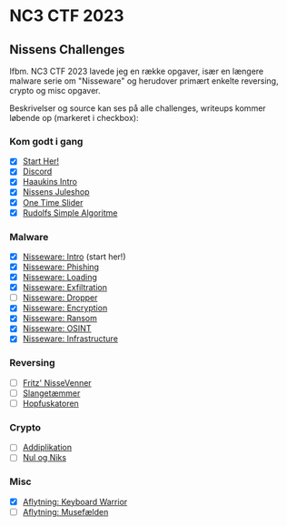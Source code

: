 # NC3 CTF 2023

## Nissens Challenges

Ifbm. NC3 CTF 2023 lavede jeg en række opgaver, især en længere malware serie om "Nisseware" og herudover primært enkelte reversing, crypto og misc opgaver.

Beskrivelser og source kan ses på alle challenges, writeups kommer løbende op (markeret i checkbox):

### Kom godt i gang

* [x] [Start Her!](kom-godt-i-gang/start-her/)
* [x] [Discord](kom-godt-i-gang/discord/)
* [x] [Haaukins Intro](kom-godt-i-gang/haaukins-intro/)
* [x] [Nissens Juleshop](kom-godt-i-gang/nissens-juleshop/)
* [x] [One Time Slider](kom-godt-i-gang/one-time-slider/)
* [x] [Rudolfs Simple Algoritme](kom-godt-i-gang/rudolfs-simple-algoritme/)

### Malware

* [x] [Nisseware: Intro](malware/nisseware-intro/) (start her!)
* [x] [Nisseware: Phishing](malware/nisseware-phishing/)
* [x] [Nisseware: Loading](malware/nisseware-loading/)
* [x] [Nisseware: Exfiltration](malware/nisseware-exfiltration/)
* [ ] [Nisseware: Dropper](malware/nisseware-dropper/)
* [x] [Nisseware: Encryption](malware/nisseware-encryption/)
* [x] [Nisseware: Ransom](malware/nisseware-ransom/)
* [x] [Nisseware: OSINT](malware/nisseware-osint/)
* [x] [Nisseware: Infrastructure](malware/nisseware-infrastructure/)

### Reversing

* [ ] [Fritz' NisseVenner](reversing/fritz-nissevenner/)
* [ ] [Slangetæmmer](reversing/slangetæmmer/)
* [ ] [Hopfuskatoren](reversing/hopfuskatoren/)

### Crypto

* [ ] [Addiplikation](crypto/addiplikation/)
* [ ] [Nul og Niks](crypto/nul-og-niks/)

### Misc

* [x] [Aflytning: Keyboard Warrior](misc/aflytning-keyboard-warrior/)
* [ ] [Aflytning: Musefælden](misc/aflytning-musefælden/)
